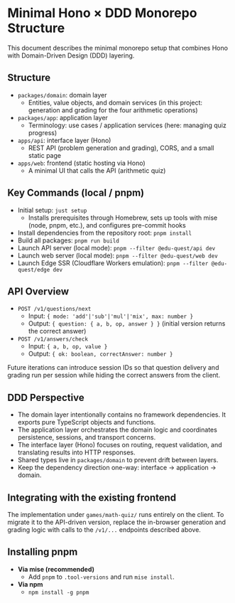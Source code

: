# Minimal Hono × DDD Monorepo Structure

This document describes the minimal monorepo setup that combines Hono with Domain-Driven Design (DDD) layering.

## Structure

- `packages/domain`: domain layer
  - Entities, value objects, and domain services (in this project: generation and grading for the four arithmetic operations)
- `packages/app`: application layer
  - Terminology: use cases / application services (here: managing quiz progress)
- `apps/api`: interface layer (Hono)
  - REST API (problem generation and grading), CORS, and a small static page
- `apps/web`: frontend (static hosting via Hono)
  - A minimal UI that calls the API (arithmetic quiz)

## Key Commands (local / pnpm)

- Initial setup: `just setup`
  - Installs prerequisites through Homebrew, sets up tools with mise (node, pnpm, etc.), and configures pre-commit hooks
- Install dependencies from the repository root: `pnpm install`
- Build all packages: `pnpm run build`
- Launch API server (local mode): `pnpm --filter @edu-quest/api dev`
- Launch web server (local mode): `pnpm --filter @edu-quest/web dev`
- Launch Edge SSR (Cloudflare Workers emulation): `pnpm --filter @edu-quest/edge dev`

## API Overview

- `POST /v1/questions/next`
  - Input: `{ mode: 'add'|'sub'|'mul'|'mix', max: number }`
  - Output: `{ question: { a, b, op, answer } }` (initial version returns the correct answer)
- `POST /v1/answers/check`
  - Input: `{ a, b, op, value }`
  - Output: `{ ok: boolean, correctAnswer: number }`

Future iterations can introduce session IDs so that question delivery and grading run per session while hiding the correct answers from the client.

## DDD Perspective

- The domain layer intentionally contains no framework dependencies. It exports pure TypeScript objects and functions.
- The application layer orchestrates the domain logic and coordinates persistence, sessions, and transport concerns.
- The interface layer (Hono) focuses on routing, request validation, and translating results into HTTP responses.
- Shared types live in `packages/domain` to prevent drift between layers.
- Keep the dependency direction one-way: interface → application → domain.

## Integrating with the existing frontend

The implementation under `games/math-quiz/` runs entirely on the client. To migrate it to the API-driven version, replace the in-browser generation and grading logic with calls to the `/v1/...` endpoints described above.

## Installing pnpm

- **Via mise (recommended)**
  - Add `pnpm` to `.tool-versions` and run `mise install`.
- **Via npm**
  - `npm install -g pnpm`
